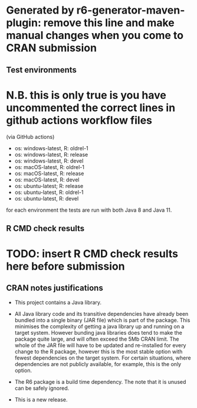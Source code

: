 # Generated by r6-generator-maven-plugin: remove this line and make manual changes when you come to CRAN submission

## Test environments

# N.B. this is only true is you have uncommented the correct lines in github actions workflow files
(via GitHub actions)
 
* os: windows-latest, R: oldrel-1
* os: windows-latest, R: release
* os: windows-latest, R: devel
* os: macOS-latest, R: oldrel-1
* os: macOS-latest, R: release
* os: macOS-latest, R: devel
* os: ubuntu-latest; R: release
* os: ubuntu-latest, R: oldrel-1
* os: ubuntu-latest, R: devel

for each environment the tests are run with both Java 8 and Java 11. 

## R CMD check results
# TODO: insert R CMD check results here before submission


## CRAN notes justifications

* This project contains a Java library.

* All Java library code and its transitive dependencies have already been bundled into a single binary (JAR file) which is part of
the package. This minimises the complexity of getting a java library up and running on a target
system. However bunding java libraries does tend to make the package quite large, and will often exceed the 5Mb CRAN limit. The whole of the JAR file 
will have to be updated and re-installed for every change to the R package, however this is the most stable option with fewest dependencies on the target system.
For certain situations, where dependencies are not publicly available, for example, this is the only option.

* The R6 package is a build time dependency. The note that it is unused can be safely ignored.

* This is a new release.

